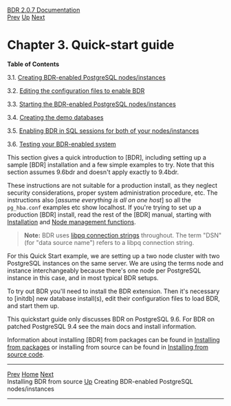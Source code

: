   [BDR 2.0.7 Documentation](README.md)                                                                                         
  [Prev](installation-source.md "Installing BDR from source")   [Up](getting-started.md)        [Next](quickstart-instances.md "Creating BDR-enabled PostgreSQL nodes/instances")  


# Chapter 3. Quick-start guide

**Table of Contents**

3.1. [Creating BDR-enabled PostgreSQL
nodes/instances](quickstart-instances.md)

3.2. [Editing the configuration files to enable
BDR](quickstart-editing.md)

3.3. [Starting the BDR-enabled PostgreSQL
nodes/instances](quickstart-starting.md)

3.4. [Creating the demo databases](quickstart-creating.md)

3.5. [Enabling BDR in SQL sessions for both of your
nodes/instances](quickstart-enabling.md)

3.6. [Testing your BDR-enabled system](quickstart-testing.md)

This section gives a quick introduction to [BDR],
including setting up a sample [BDR] installation and a few
simple examples to try. Note that this section assumes 9.6bdr and
doesn\'t apply exactly to 9.4bdr.

These instructions are not suitable for a production install, as they
neglect security considerations, proper system administration procedure,
etc. The instructions also [*assume everything is all on one
host*] so all the `pg_hba.conf` examples etc show
localhost. If you\'re trying to set up a production [BDR]
install, read the rest of the [BDR] manual, starting with
[Installation](installation.md) and [Node management
functions](functions-node-mgmt.md).

> **Note:** BDR uses [libpq connection
> strings](https://www.postgresql.org/docs/9.6/static/libpq-connect.html#LIBPQ-CONNSTRING)
> throughout. The term \"DSN\" (for \"data source name\") refers to a
> libpq connection string.

For this Quick Start example, we are setting up a two node cluster with
two PostgreSQL instances on the same server. We are using the terms node
and instance interchangeably because there\'s one node per PostgreSQL
instance in this case, and in most typical BDR setups.

To try out BDR you\'ll need to install the BDR extension. Then it\'s
necessary to [initdb] new database install(s), edit their
configuration files to load BDR, and start them up.

This quickstart guide only discusses BDR on PostgreSQL 9.6. For BDR on
patched PostgreSQL 9.4 see the main docs and install information.

Information about installing [BDR] from packages can be
found in [Installing from packages](installation-packages.md) or
installing from source can be found in [Installing from source
code](installation-source.md).



  ------------------------------------------------- ------------------------------------------- --------------------------------------------------
  [Prev](installation-source.md)        [Home](README.md)        [Next](quickstart-instances.md)  
  Installing BDR from source                         [Up](getting-started.md)     Creating BDR-enabled PostgreSQL nodes/instances
  ------------------------------------------------- ------------------------------------------- --------------------------------------------------
